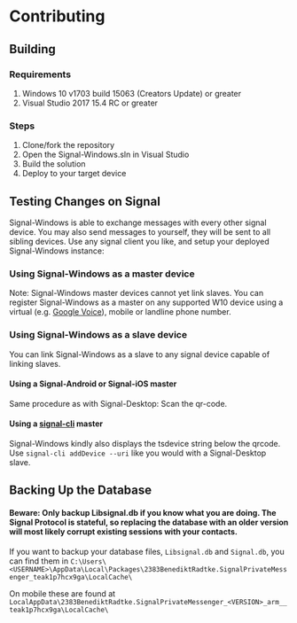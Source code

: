 # Contributing

## Building

### Requirements

1. Windows 10 v1703 build 15063 (Creators Update) or greater
2. Visual Studio 2017 15.4 RC or greater

### Steps

1. Clone/fork the repository
2. Open the Signal-Windows.sln in Visual Studio
3. Build the solution
4. Deploy to your target device

## Testing Changes on Signal

Signal-Windows is able to exchange messages with every other signal device. You may also send messages to yourself, they will be sent to all sibling devices. Use any signal client you like, and setup your deployed Signal-Windows instance:

### Using Signal-Windows as a master device

Note: Signal-Windows master devices cannot yet link slaves.
You can register Signal-Windows as a master on any supported W10 device using a virtual (e.g. [Google Voice](https://www.google.com/voice)), mobile or landline phone number.

### Using Signal-Windows as a slave device
You can link Signal-Windows as a slave to any signal device capable of linking slaves.

#### Using a Signal-Android or Signal-iOS master
Same procedure as with Signal-Desktop: Scan the qr-code.

#### Using a [signal-cli](https://github.com/AsamK/signal-cli) master
Signal-Windows kindly also displays the tsdevice string below the qrcode. Use `signal-cli addDevice --uri` like you would with a Signal-Desktop slave.

## Backing Up the Database
#### Beware: Only backup Libsignal.db if you know what you are doing. The Signal Protocol is stateful, so replacing the database with an older version will most likely corrupt existing sessions with your contacts.

If you want to backup your database files, `Libsignal.db` and `Signal.db`, you can find them in `C:\Users\<USERNAME>\AppData\Local\Packages\2383BenediktRadtke.SignalPrivateMessenger_teak1p7hcx9ga\LocalCache\`  

On mobile these are found at `LocalAppData\2383BenediktRadtke.SignalPrivateMessenger_<VERSION>_arm__teak1p7hcx9ga\LocalCache\`
